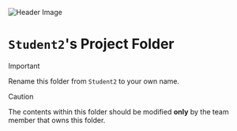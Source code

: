 ![Header Image](https://github.com/ee209-2020class/ee209-2020class.github.io/blob/master/ExtraInfo/logo.png)

# `Student2`'s Project Folder

> [!IMPORTANT]
> Rename this folder from `Student2` to your own name.

> [!CAUTION]
> The contents within this folder should be modified **only** by the team member that owns this folder.
